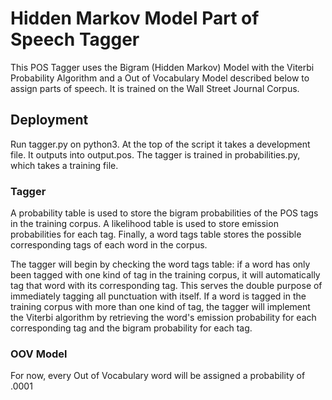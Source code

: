 # Hidden Markov Model Part of Speech Tagger

This POS Tagger uses the Bigram (Hidden Markov) Model with the Viterbi Probability Algorithm and a Out of Vocabulary Model described below
to assign parts of speech. It is trained on the Wall Street Journal Corpus.

## Deployment
Run tagger.py on python3. At the top of the script it takes a development file. It outputs into output.pos.
The tagger is trained in probabilities.py, which takes a training file.

### Tagger
A probability table is used to store the bigram probabilities of the POS tags in the training corpus. A likelihood table is used to store emission probabilities for each tag. Finally, a word tags table stores the possible corresponding tags of each word in the corpus. 

The tagger will begin by checking the word tags table: if a word has only been tagged with one kind of tag in the training corpus, it will automatically tag that word with its corresponding tag. This serves the double purpose of immediately tagging all punctuation with itself. If a word is tagged in the training corpus with more than one kind of tag, the tagger will implement the Viterbi algorithm by retrieving the word's emission probability for each corresponding tag and the bigram probability for each tag.

### OOV Model
For now, every Out of Vocabulary word will be assigned a probability of .0001